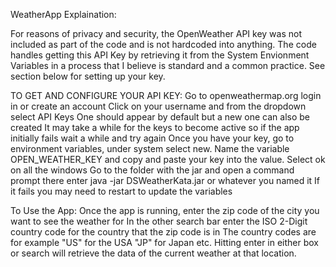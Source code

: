 WeatherApp Explaination:

For reasons of privacy and security, the OpenWeather API key was not included as part of the code and is not hardcoded into anything.
The code handles getting this API Key by retrieving it from the System Envionment Variables in a process that I believe is standard and a common practice.
See section below for setting up your key.

TO GET AND CONFIGURE YOUR API KEY: 
Go to openweathermap.org
login in or create an account
Click on your username and from the dropdown select API Keys
One should appear by default but a new one can also be created
It may take a while for the keys to become active so if the app initially fails wait a while and try again
Once you have your key, go to environment variables, under system select new.
Name the variable OPEN_WEATHER_KEY and copy and paste your key into the value.
Select ok on all the windows
Go to the folder with the jar and open a command prompt there
enter java -jar DSWeatherKata.jar or whatever you named it
If it fails you may need to restart to update the variables

To Use the App:
Once the app is running, enter the zip code of the city you want to see the weather for
In the other search bar enter the ISO 2-Digit country code for the country that the zip code is in
The country codes are for example "US" for the USA "JP" for Japan etc. 
Hitting enter in either box or search will retrieve the data of the current weather at that location.
